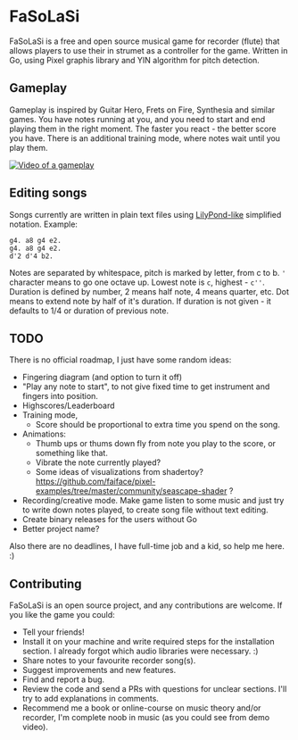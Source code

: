 # FaSoLaSi
FaSoLaSi is a free and open source musical game for recorder (flute) that allows players to use their in strumet as a controller for the game. Written in Go, using Pixel graphis library and YIN algorithm for pitch detection.

## Gameplay
Gameplay is inspired by Guitar Hero, Frets on Fire, Synthesia and similar games. You have notes running at you, and you need to start and end playing them in the right moment. The faster you react - the better score you have. There is an additional training mode, where notes wait until you play them.

[![Video of a gameplay](https://img.youtube.com/vi/oOcbo2rJ_a8/0.jpg)](https://youtu.be/oOcbo2rJ_a8?t=159)

## Editing songs
Songs currently are written in plain text files using [LilyPond-like](http://lilypond.org/doc/v2.18/Documentation/notation/writing-pitches) simplified notation. Example:

```
g4. a8 g4 e2.
g4. a8 g4 e2.
d'2 d'4 b2.
```

Notes are separated by whitespace, pitch is marked by letter, from c to b. `'` character means to go one octave up. Lowest note is `c`, highest - `c''`. Duration is defined by number, 2 means half note, 4 means quarter, etc. Dot means to extend note by half of it's duration. If duration is not given - it defaults to 1/4 or duration of previous note.


## TODO
There is no official roadmap, I just have some random ideas:

- Fingering diagram (and option to turn it off)
- "Play any note to start", to not give fixed time to get instrument and fingers into position.
- Highscores/Leaderboard
- Training mode,
	- Score should be proportional to extra time you spend on the song.
- Animations:
	- Thumb ups or thums down fly from note you play to the score, or something like that.
	- Vibrate the note currently played? 
	- Some ideas of visualizations from shadertoy?  https://github.com/faiface/pixel-examples/tree/master/community/seascape-shader ? 
- Recording/creative mode. Make game listen to some music and just try to write down notes played, to create song file without text editing.
- Create binary releases for the users without Go
- Better project name?

Also there are no deadlines, I have full-time job and a kid, so help me here. :)

## Contributing
FaSoLaSi is an open source project, and any contributions are welcome. If you like the game you could:

- Tell your friends!
- Install it on your machine and write required steps for the installation section. I already forgot which audio libraries were necessary. :)
- Share notes to your favourite recorder song(s).
- Suggest improvements and new features. 
- Find and report a bug.
- Review the code and send a PRs with questions for unclear sections. I'll try to add explanations in comments.
- Recommend me a book or online-course on music theory and/or recorder, I'm complete noob in music (as you could see from demo video).
